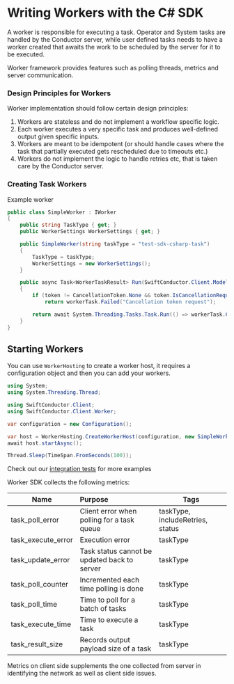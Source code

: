 # Writing Workers with the C# SDK

A worker is responsible for executing a task. 
Operator and System tasks are handled by the Conductor server, while user defined tasks needs to have a worker created that awaits the work to be scheduled by the server for it to be executed.

Worker framework provides features such as polling threads, metrics and server communication.

### Design Principles for Workers

Worker implementation should follow certain design principles:

1. Workers are stateless and do not implement a workflow specific logic. 
2. Each worker executes a very specific task and produces well-defined output given specific inputs. 
3. Workers are meant to be idempotent (or should handle cases where the task that partially executed gets rescheduled due to timeouts etc.)
4. Workers do not implement the logic to handle retries etc, that is taken care by the Conductor server.

### Creating Task Workers

Example worker

```csharp
public class SimpleWorker : IWorker
{
    public string TaskType { get; }
    public WorkerSettings WorkerSettings { get; }

    public SimpleWorker(string taskType = "test-sdk-csharp-task")
    {
        TaskType = taskType;
        WorkerSettings = new WorkerSettings();
    }

    public async Task<WorkerTaskResult> Run(SwiftConductor.Client.Models.WorkerTask workerTask, CancellationToken token)
    {
        if (token != CancellationToken.None && token.IsCancellationRequested)
            return workerTask.Failed("Cancellation token request");

        return await System.Threading.Tasks.Task.Run(() => workerTask.Completed());
    }
}
```

## Starting Workers

You can use `WorkerHosting` to create a worker host, it requires a configuration object and then you can add your workers.

```csharp
using System;
using System.Threading.Thread;

using SwiftConductor.Client;
using SwiftConductor.Client.Worker;

var configuration = new Configuration();

var host = WorkerHosting.CreateWorkerHost(configuration, new SimpleWorker());
await host.startAsync();

Thread.Sleep(TimeSpan.FromSeconds(100));
```

Check out our [integration tests](https://github.com/swift-conductor/conductor-client-dotnet/blob/main/Tests/Worker/WorkerTests.cs) for more examples

Worker SDK collects the following metrics:


| Name               | Purpose                                      | Tags                             |
| ------------------ | :------------------------------------------- | -------------------------------- |
| task_poll_error    | Client error when polling for a task queue   | taskType, includeRetries, status |
| task_execute_error | Execution error                              | taskType                         |
| task_update_error  | Task status cannot be updated back to server | taskType                         |
| task_poll_counter  | Incremented each time polling is done        | taskType                         |
| task_poll_time     | Time to poll for a batch of tasks            | taskType                         |
| task_execute_time  | Time to execute a task                       | taskType                         |
| task_result_size   | Records output payload size of a task        | taskType                         |

Metrics on client side supplements the one collected from server in identifying the network as well as client side issues.

